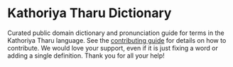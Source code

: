 
# Kathoriya Tharu Dictionary

Curated public domain dictionary and pronunciation guide for terms in the Kathoriya Tharu language. See the [contributing guide](https://github.com/drumworkteam/term/blob/make/.github/contributing.md) for details on how to contribute. We would love your support, even if it is just fixing a word or adding a single definition. Thank you for all your help!